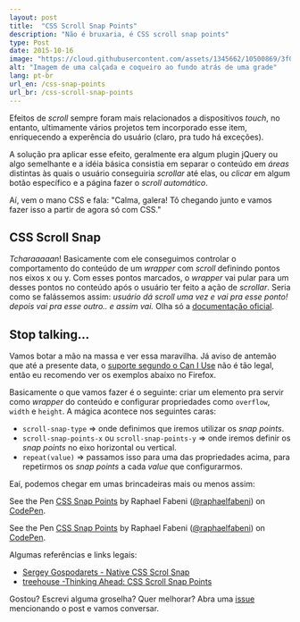 ```yaml
---
layout: post
title:  "CSS Scroll Snap Points"
description: "Não é bruxaria, é CSS scroll snap points"
type: Post
date: 2015-10-16
image: "https://cloud.githubusercontent.com/assets/1345662/10500869/3f0ee854-72b2-11e5-94c4-04db468e18ce.jpg"
alt: "Imagem de uma calçada e coqueiro ao fundo atrás de uma grade"
lang: pt-br
url_en: /css-snap-points
url_br: /css-scroll-snap-points
---
```


Efeitos de *scroll* sempre foram mais relacionados a dispositivos *touch*, no entanto, ultimamente vários projetos tem incorporado esse item, enriquecendo a experência do usuário (claro, pra tudo há exceções).

A solução pra aplicar esse efeito, geralmente era algum plugin jQuery ou algo semelhante e a idéia básica consistia em separar o conteúdo em *áreas* distintas às quais o usuário conseguiria *scrollar* até elas, ou *clicar* em algum botão específico e a página fazer o *scroll automático*.

Aí, vem o mano CSS e fala: "Calma, galera! Tô chegando junto e vamos fazer isso a partir de agora só com CSS."

## CSS Scroll Snap

*Tcharaaaaan*! Basicamente com ele conseguimos controlar o comportamento do conteúdo de um *wrapper* com *scroll* definindo pontos nos eixos x ou y. Com  esses pontos marcados, o *wrapper* vai pular para um desses pontos no conteúdo após o usuário ter feito a ação de *scrollar*. Seria como se falássemos assim: *usuário dá scroll uma vez e vai pra esse ponto! depois vai pra esse outro.. e assim vai.* Olha só a [documentação oficial](http://www.w3.org/TR/css-snappoints-1/ "CSS Snap Points W3 Working Draft").

## Stop talking...

Vamos botar a mão na massa e ver essa maravilha. Já aviso de antemão que até a presente data, o [suporte segundo o Can I Use](http://caniuse.com/#feat=css-snappoints) não é tão legal, então eu recomendo ver os exemplos abaixo no Firefox.

Basicamente o que vamos fazer é o seguinte: criar um elemento pra servir como *wrapper* do conteúdo e configurar propriedades como `overflow`, `width` e `height`. A mágica acontece nos seguintes caras:

* `scroll-snap-type` => onde definimos que iremos utilizar os *snap points*.
* `scroll-snap-points-x` ou `scroll-snap-points-y` => onde iremos definir os *snap points* no eixo horizontal ou vertical.
* `repeat(value)` => passamos isso para uma das propriedades acima, para repetirmos os *snap points* a cada *value* que configurarmos.

Eaí, podemos chegar em umas brincadeiras mais ou menos assim:

<p data-height="483" data-theme-id="4240" data-slug-hash="zvEdRy" data-default-tab="result" data-user="raphaelfabeni" class='codepen'>See the Pen <a href='http://codepen.io/raphaelfabeni/pen/zvEdRy/'>CSS Snap Points</a> by Raphael Fabeni (<a href='http://codepen.io/raphaelfabeni'>@raphaelfabeni</a>) on <a href='http://codepen.io'>CodePen</a>.</p>

<p data-height="434" data-theme-id="4240" data-slug-hash="RWLZBa" data-default-tab="result" data-user="raphaelfabeni" class='codepen'>See the Pen <a href='http://codepen.io/raphaelfabeni/pen/RWLZBa/'>CSS Snap Points</a> by Raphael Fabeni (<a href='http://codepen.io/raphaelfabeni'>@raphaelfabeni</a>) on <a href='http://codepen.io'>CodePen</a>.</p>

Algumas referências e links legais:

* [Sergey Gospodarets - Native CSS Scrol Snap](http://blog.gospodarets.com/css-scroll-snap/)
* [treehouse -Thinking Ahead: CSS Scroll Snap Points](http://blog.teamtreehouse.com/css-scroll-snap-points)


Gostou? Escrevi alguma groselha? Quer melhorar? Abra uma [issue](https://github.com/raphaelfabeni/raphaelfabeni.github.io/issues) mencionando o post e vamos conversar.

<script async src="//assets.codepen.io/assets/embed/ei.js"></script>
